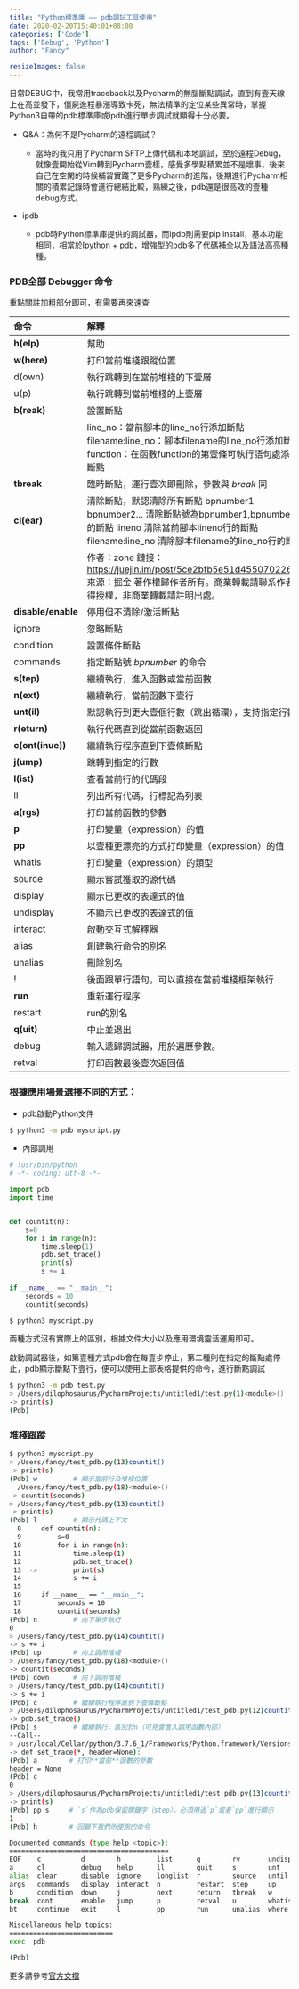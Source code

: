 ```yaml
---
title: "Python標準庫 —— pdb調試工具使用"
date: 2020-02-20T15:40:01+08:00
categories: ['Code']
tags: ['Debug', 'Python']
author: "Fancy"

resizeImages: false
---
```


日常DEBUG中，我常用traceback以及Pycharm的無腦斷點調試，直到有壹天線上在高並發下，僵屍進程暴漲導致卡死，無法精準的定位某些異常時，掌握Python3自帶的pdb標準庫或ipdb進行單步調試就顯得十分必要。
<!--more-->

- Q&A：為何不是Pycharm的遠程調試？
  - 當時的我只用了Pycharm SFTP上傳代碼和本地調試，至於遠程Debug，就像壹開始從Vim轉到Pycharm壹樣，感覺多學點積累並不是壞事，後來自己在空閑的時候補習實踐了更多Pycharm的進階，後期進行Pycharm相關的積累記錄時會進行總結比較，熟練之後，pdb還是很高效的壹種debug方式。

- ipdb
  - pdb時Python標準庫提供的調試器，而ipdb則需要pip install，基本功能相同，相當於Ipython + pdb，增強型的pdb多了代碼補全以及語法高亮種種。

### PDB全部 Debugger 命令

重點關註加粗部分即可，有需要再來速查

| 命令               | 解釋                                                         |
| :----------------- | :----------------------------------------------------------- |
| **h(elp)**         | 幫助                                                         |
| **w(here)**        | 打印當前堆棧跟蹤位置                                         |
| d(own)             | 執行跳轉到在當前堆棧的下壹層                                 |
| u(p)               | 執行跳轉到當前堆棧的上壹層                                   |
| **b(reak)**        | 設置斷點                                                     |
|                    | line_no：當前腳本的line_no行添加斷點        filename:line_no：腳本filename的line_no行添加斷點         function：在函數function的第壹條可執行語句處添加斷點 |
| **tbreak**         | 臨時斷點，運行壹次即刪除，參數與 *break* 同                  |
| **cl(ear)**        | 清除斷點，默認清除所有斷點     bpnumber1 bpnumber2... 清除斷點號為bpnumber1,bpnumber2...的斷點       lineno 清除當前腳本lineno行的斷點      filename:line_no 清除腳本filename的line_no行的斷點 |
|                    | 作者：zone 鏈接：https://juejin.im/post/5ce2bfb5e51d455070226ef5 來源：掘金 著作權歸作者所有。商業轉載請聯系作者獲得授權，非商業轉載請註明出處。 |
| **disable/enable** | 停用但不清除/激活斷點                                        |
| ignore             | 忽略斷點                                                     |
| condition          | 設置條件斷點                                                 |
| commands           | 指定斷點號 *bpnumber* 的命令                                 |
| **s(tep)**         | 繼續執行，進入函數或當前函數                                 |
| **n(ext)**         | 繼續執行，當前函數下壹行                                     |
| **unt(il)**        | 默認執行到更大壹個行數（跳出循環），支持指定行數             |
| **r(eturn)**       | 執行代碼直到從當前函數返回                                   |
| **c(ont(inue))**   | 繼續執行程序直到下壹條斷點                                   |
| **j(ump)**         | 跳轉到指定的行數                                             |
| **l(ist)**         | 查看當前行的代碼段                                           |
| ll                 | 列出所有代碼，行標記為列表                                   |
| **a(rgs)**         | 打印當前函數的參數                                           |
| **p**              | 打印變量（expression）的值                                   |
| **pp**             | 以壹種更漂亮的方式打印變量（expression）的值                 |
| whatis             | 打印變量（expression）的類型                                 |
| source             | 顯示嘗試獲取的源代碼                                         |
| display            | 顯示已更改的表達式的值                                       |
| undisplay          | 不顯示已更改的表達式的值                                     |
| interact           | 啟動交互式解釋器                                             |
| alias              | 創建執行命令的別名                                           |
| unalias            | 刪除別名                                                     |
| !                  | 後面跟單行語句，可以直接在當前堆棧框架執行                   |
| **run**            | 重新運行程序                                                 |
| restart            | run的別名                                                    |
| **q(uit)**         | 中止並退出                                                   |
| debug              | 輸入遞歸調試器，用於遍歷參數。                               |
| retval             | 打印函數最後壹次返回值                                       |

### 根據應用場景選擇不同的方式：

- pdb啟動Python文件

```bash
$ python3 -m pdb myscript.py
```

- 內部調用

```python
# !usr/bin/python
# -*- coding: utf-8 -*-

import pdb
import time


def countit(n):
    s=0
    for i in range(n):
        time.sleep(1)
        pdb.set_trace()
        print(s)
        s += i
        
if __name__ == "__main__":
    seconds = 10
    countit(seconds)
```



```python
$ python3 myscript.py
```

兩種方式沒有實際上的區別，根據文件大小以及應用環境靈活運用即可。

啟動調試器後，如第壹種方式pdb會在每壹步停止，第二種則在指定的斷點處停止，pdb顯示斷點下壹行，便可以使用上部表格提供的命令，進行斷點調試

```bash
$ python3 -m pdb test.py
> /Users/dilophosaurus/PycharmProjects/untitled1/test.py(1)<module>()
-> print(s)
(Pdb)
```

### 堆棧跟蹤

```bash
$ python3 myscript.py
> /Users/fancy/test_pdb.py(13)countit()
-> print(s)
(Pdb) w         # 顯示當前行及堆棧位置
  /Users/fancy/test_pdb.py(18)<module>()
-> countit(seconds)
> /Users/fancy/test_pdb.py(13)countit()
-> print(s)
(Pdb) l         # 顯示代碼上下文
  8  	def countit(n):
  9  	    s=0
 10  	    for i in range(n):
 11  	        time.sleep(1)
 12  	        pdb.set_trace()
 13  ->	        print(s)
 14  	        s += i
 15
 16  	if __name__ == "__main__":
 17  	    seconds = 10
 18  	    countit(seconds)
(Pdb) n         # 向下單步執行
0
> /Users/fancy/test_pdb.py(14)countit()
-> s += i
(Pdb) up        # 向上調用堆棧
> /Users/fancy/test_pdb.py(18)<module>()
-> countit(seconds)
(Pdb) down      # 向下調用堆棧
> /Users/fancy/test_pdb.py(14)countit()
-> s += i
(Pdb) c         # 繼續執行程序直到下壹條斷點  
> /Users/dilophosaurus/PycharmProjects/untitled1/test_pdb.py(12)countit()
-> pdb.set_trace()
(Pdb) s         # 繼續執行，區別於n（可見會進入調用函數內部）
--Call--
> /usr/local/Cellar/python/3.7.6_1/Frameworks/Python.framework/Versions/3.7/lib/python3.7/pdb.py(1604)set_trace()
-> def set_trace(*, header=None):
(Pdb) a        # 打印**當前**函數的參數
header = None 
(Pdb) c
0
> /Users/dilophosaurus/PycharmProjects/untitled1/test_pdb.py(13)countit()
-> print(s)
(Pdb) pp s     # `s`作為pdb保留關鍵字（step），必須用過`p`或者`pp`進行顯示
1
(Pdb) h        # 回顧下我們所使用的命令

Documented commands (type help <topic>):
========================================
EOF    c          d        h         list      q        rv       undisplay
a      cl         debug    help      ll        quit     s        unt
alias  clear      disable  ignore    longlist  r        source   until
args   commands   display  interact  n         restart  step     up
b      condition  down     j         next      return   tbreak   w
break  cont       enable   jump      p         retval   u        whatis
bt     continue   exit     l         pp        run      unalias  where

Miscellaneous help topics:
==========================
exec  pdb

(Pdb)
```

更多請參考[官方文檔](https://docs.python.org/3/library/pdb.html)

